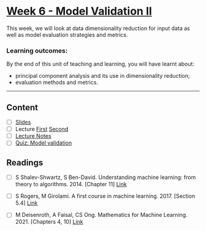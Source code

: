 # [Week 6 - Model Validation II](https://canvas.sussex.ac.uk/courses/31315/pages/week-6-model-validation-ii?module_item_id=1445749)
This week, we will look at data dimensionality reduction for input data as well as model evaluation strategies and metrics. 

### Learning outcomes:
By the end of this unit of teaching and learning, you will have learnt about:

- principal component analysis and its use in dimensionality reduction; 
- evaluation methods and metrics.


---

## Content
- [ ] [Slides](https://canvas.sussex.ac.uk/courses/31315/files/5299780?wrap=1)
- [ ] Lecture [First](https://sussex.cloud.panopto.eu/Panopto/Pages/Viewer.aspx?id=95542718-bede-4282-9dd7-b29501199a93) [Second](https://sussex.cloud.panopto.eu/Panopto/Pages/Viewer.aspx?id=2355807c-2882-4fcf-9b62-b29501070277)
- [ ] [Lecture Notes]()
- [ ] [Quiz: Model validation](https://canvas.sussex.ac.uk/courses/31315/quizzes/50391)
 
## Readings
- [ ] S Shalev-Shwartz, S Ben-David. Understanding machine learning: from theory to algorithms. 2014. [Chapter 11] [Link](https://readinglists.sussex.ac.uk/leganto/nui/citation/20811019830002461?institute=44SUS_INST&auth=SAML)
- [ ] S Rogers, M Girolami. A first course in machine learning. 2017. [Section 5.4] [Link](https://readinglists.sussex.ac.uk/leganto/nui/citation/20811019840002461?institute=44SUS_INST&auth=SAML)
- [ ] M Deisenroth, A Faisal, CS Ong. Mathematics for Machine Learning. 2021. [Chapters 4, 10] [Link](https://readinglists.sussex.ac.uk/leganto/nui/citation/20811019860002461?institute=44SUS_INST&auth=SAML)


